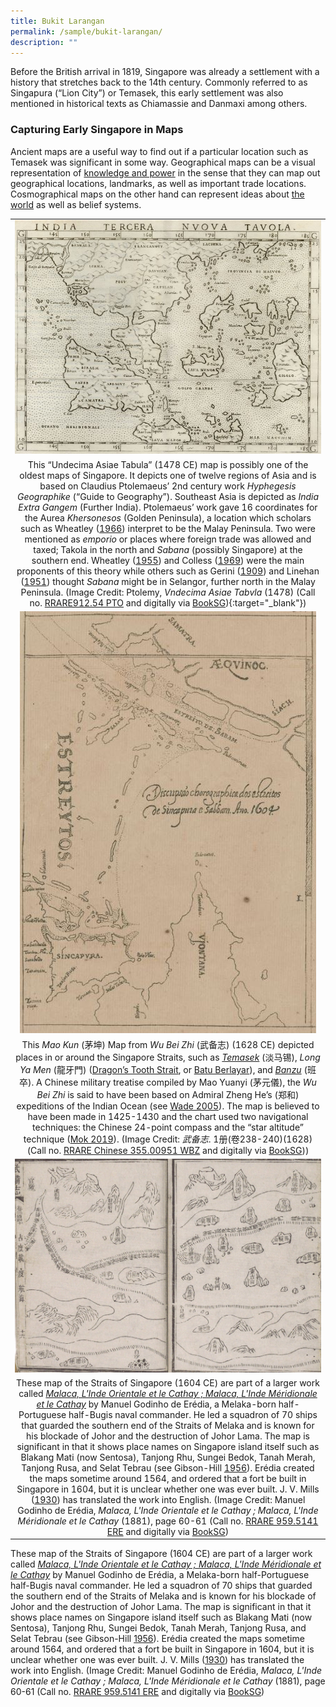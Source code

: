 ```yaml
---
title: Bukit Larangan
permalink: /sample/bukit-larangan/
description: ""
---
```

Before the British arrival in 1819, Singapore was already a settlement with a history that stretches back to the 14th century. Commonly referred to as Singapura (“Lion City”) or Temasek, this early settlement was also mentioned in historical texts as Chiamassie and Danmaxi among others.

### **Capturing Early Singapore in Maps**

Ancient maps are a useful way to find out if a particular location such as Temasek was significant in some way. Geographical maps can be a visual representation of [knowledge and power](https://biblioasia.nlb.gov.sg/vol-17/issue-4/jan-to-mar-2022/asia-maps-cartography) in the sense that they can map out geographical locations, landmarks, as well as important trade locations. Cosmographical maps on the other hand can represent ideas about [the world](https://biblioasia.nlb.gov.sg/vol-11/issue-1/apr-jun-2015/search-sg-old-map) as well as belief systems.

|   | 
|:--------:| 
| ![Alt text for image on Isomer site](/images/fc-bl-maps-1.jpg)|
| This “Undecima Asiae Tabula” (1478 CE) map is possibly one of the oldest maps of Singapore. It depicts one of twelve regions of Asia and is based on Claudius Ptolemaeus’ 2nd century work *Hyphegesis Geographike* (“Guide to Geography”). Southeast Asia is depicted as *India Extra Gangem* (Further India). Ptolemaeus’ work gave 16 coordinates for the Aurea *Khersonesos* (Golden Peninsula), a location which scholars such as Wheatley ([1966](https://eservice.nlb.gov.sg/item_holding.aspx?bid=203057442)) interpret to be the Malay Peninsula. Two were mentioned as *emporio* or places where foreign trade was allowed and taxed; Takola in the north and *Sabana* (possibly Singapore) at the southern end. Wheatley ([1955](https://www.jstor.org/stable/621273)) and Colless ([1969](https://www.jstor.org/stable/20067728)) were the main proponents of this theory while others such as Gerini ([1909](https://eresources.nlb.gov.sg/printheritage/detail/7aba5b63-ee38-4765-937c-1ea035bf1ba2.aspx)) and Linehan ([1951](https://www.jstor.org/stable/41503002)) thought *Sabana* might be in Selangor, further north in the Malay Peninsula. (Image Credit: Ptolemy, *Vndecima Asiae Tabvla* (1478) (Call no. [RRARE912.54 PTO](https://eservice.nlb.gov.sg/item_holding.aspx?bid=200143293) and digitally via [BookSG](https://eresources.nlb.gov.sg/printheritage/detail/ecec93db-7cc8-493c-98f5-53e1d6034169.aspx)){:target="_blank"}) |
| ![Alt text for image on Isomer site](/images/fc-bl-maps-2.jpg)|
| This *Mao Kun* (茅坤) Map from *Wu Bei Zhi* (武备志) (1628 CE) depicted places in or around the Singapore Straits, such as [*Temasek*](https://eresources.nlb.gov.sg/history/events/d24d6da6-0013-4a12-a6bc-68ad1497148e) (淡马锡), *Long Ya Men* (龍牙門) ([Dragon’s Tooth Strait](https://biblioasia.nlb.gov.sg/vol-10/issue-3/oct-dec-2014/dragons-tooth-strait), or [Batu Berlayar](https://www.roots.gov.sg/places/places-landing/Places/historic-sites/batu-berlayar)), and [*Banzu*](https://www.jstor.org/stable/41493463) (班卒). A Chinese military treatise compiled by Mao Yuanyi (茅元儀), the *Wu Bei Zhi* is said to have been based on Admiral Zheng He’s (郑和) expeditions of the Indian Ocean (see [Wade 2005](https://www.jstor.org/stable/41493537)). The map is believed to have been made in 1425-1430 and the chart used two navigational techniques: the Chinese 24-point compass and the “star altitude” technique ([Mok 2019](https://eresources.nlb.gov.sg/printheritage/detail/594f089e-283a-4386-b865-7c4b9e359ff3.aspx)). (Image Credit: *武备志*. 1册(卷238-240)(1628) (Call no. [RRARE Chinese 355.00951 WBZ](https://eservice.nlb.gov.sg/item_holding.aspx?bid=201126833) and digitally via [BookSG](https://eresources.nlb.gov.sg/printheritage/detail/a73bab0e-5143-4dde-ae0a-99f80cbdc0a6.aspx))) |
| ![Alt text for image on Isomer site](/images/fc-bl-maps-3.jpg)|
| These map of the Straits of Singapore (1604 CE) are part of a larger work called _[Malaca, L'Inde Orientale et le Cathay ; Malaca, L'Inde Méridionale et le Cathay](https://eresources.nlb.gov.sg/printheritage/detail/b44dd395-4a9a-4394-a9bf-4b7745a8eb74.aspx)_ by Manuel Godinho de Erédia, a Melaka-born half-Portuguese half-Bugis naval commander. He led a squadron of 70 ships that guarded the southern end of the Straits of Melaka and is known for his blockade of Johor and the destruction of Johor Lama. The map is significant in that it shows place names on Singapore island itself such as Blakang Mati (now Sentosa), Tanjong Rhu, Sungei Bedok, Tanah Merah, Tanjong Rusa, and Selat Tebrau (see Gibson-Hill [1956](https://eservice.nlb.gov.sg/item_holding.aspx?bid=4077989)). Erédia created the maps sometime around 1564, and ordered that a fort be built in Singapore in 1604, but it is unclear whether one was ever built. J. V. Mills ([1930](https://www.jstor.org/stable/41560454)) has translated the work into English. (Image Credit: Manuel Godinho de Erédia, _Malaca, L'Inde Orientale et le Cathay ; Malaca, L'Inde Méridionale et le Cathay_ (1881), page 60-61 (Call no. [RRARE 959.5141 ERE](https://eservice.nlb.gov.sg/item_holding.aspx?bid=4403074) and digitally via [BookSG](https://eresources.nlb.gov.sg/printheritage/detail/b44dd395-4a9a-4394-a9bf-4b7745a8eb74.aspx)) |


These map of the Straits of Singapore (1604 CE) are part of a larger work called _[Malaca, L'Inde Orientale et le Cathay ; Malaca, L'Inde Méridionale et le Cathay](https://eresources.nlb.gov.sg/printheritage/detail/b44dd395-4a9a-4394-a9bf-4b7745a8eb74.aspx)_ by Manuel Godinho de Erédia, a Melaka-born half-Portuguese half-Bugis naval commander. He led a squadron of 70 ships that guarded the southern end of the Straits of Melaka and is known for his blockade of Johor and the destruction of Johor Lama. The map is significant in that it shows place names on Singapore island itself such as Blakang Mati (now Sentosa), Tanjong Rhu, Sungei Bedok, Tanah Merah, Tanjong Rusa, and Selat Tebrau (see Gibson-Hill [1956](https://eservice.nlb.gov.sg/item_holding.aspx?bid=4077989)). Erédia created the maps sometime around 1564, and ordered that a fort be built in Singapore in 1604, but it is unclear whether one was ever built. J. V. Mills ([1930](https://www.jstor.org/stable/41560454)) has translated the work into English. (Image Credit: Manuel Godinho de Erédia, _Malaca, L'Inde Orientale et le Cathay ; Malaca, L'Inde Méridionale et le Cathay_ (1881), page 60-61 (Call no. [RRARE 959.5141 ERE](https://eservice.nlb.gov.sg/item_holding.aspx?bid=4403074) and digitally via [BookSG](https://eresources.nlb.gov.sg/printheritage/detail/b44dd395-4a9a-4394-a9bf-4b7745a8eb74.aspx))